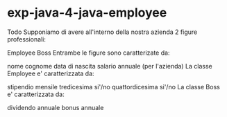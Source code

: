 # exp-java-4-java-employee

Todo
Supponiamo di avere all'interno della nostra azienda 2 figure professionali:

Employee
Boss
Entrambe le figure sono caratterizate da:

nome
cognome
data di nascita
salario annuale (per l'azienda)
La classe Employee e' caratterizzata da:

stipendio mensile
tredicesima si'/no
quattordicesima si'/no
La classe Boss e' caratterizzata da:

dividendo annuale
bonus annuale
